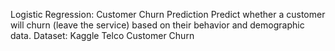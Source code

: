 Logistic Regression: Customer Churn Prediction
    Predict whether a customer will churn (leave the service) based on their behavior and demographic data.
    Dataset: Kaggle Telco Customer Churn
    
